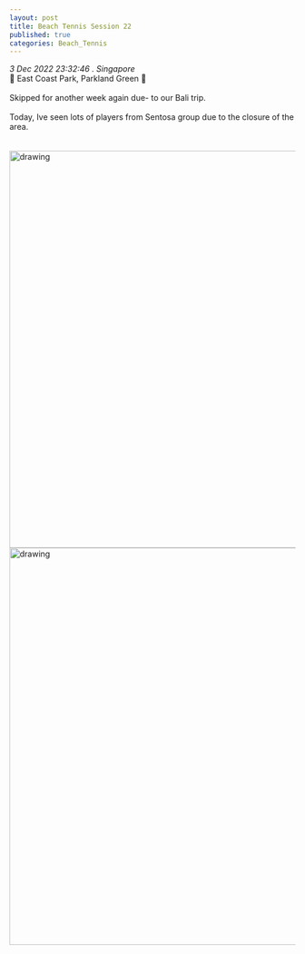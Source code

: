 ```yaml
---
layout: post
title: Beach Tennis Session 22 
published: true
categories: Beach_Tennis
---
```

_3 Dec 2022 23:32:46 . Singapore_
<br>
📍 East Coast Park, Parkland Green 📍
<br>
<br>
Skipped for another week again due- to our Bali trip.
<br>
<br>
Today, Ive seen lots of players from Sentosa group due to the closure of the area.
<br>
<br>
<br>
<img src="https://drive.google.com/uc?export=view&id=1vVEJBBWIMa15h-kNBIXK55muvVgxlB2p" alt="drawing" width="700"/>
<img src="https://drive.google.com/uc?export=view&id=1s8LKqVm0W98GatNNGaBnWuO5UZA7ujWT" alt="drawing" width="700"/>

